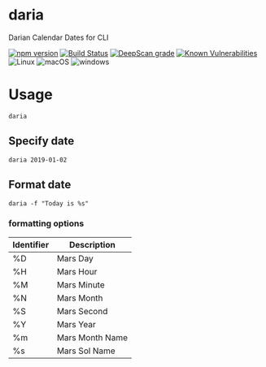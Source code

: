 # daria
Darian Calendar Dates for CLI

[![npm version](https://badge.fury.io/js/daria.svg)](https://badge.fury.io/js/daria)
[![Build Status](https://travis-ci.org/0xflotus/daria.svg?branch=master)](https://travis-ci.org/0xflotus/daria)
[![DeepScan grade](https://deepscan.io/api/teams/2759/projects/4063/branches/33876/badge/grade.svg)](https://deepscan.io/dashboard#view=project&tid=2759&pid=4063&bid=33876)
[![Known Vulnerabilities](https://snyk.io/test/github/0xflotus/daria/badge.svg?targetFile=package.json)](https://snyk.io/test/github/0xflotus/daria?targetFile=package.json)
![Linux](https://img.shields.io/badge/Supports-Linux-green.svg)
![macOS](https://img.shields.io/badge/Supports-macOS-green.svg)
![windows](https://img.shields.io/badge/Supports-windows-green.svg)

# Usage
`daria`

## Specify date
`daria 2019-01-02`

## Format date
`daria -f "Today is %s"`

### formatting options

|Identifier|Description|
|-|-|
|%D|Mars Day|
|%H|Mars Hour|
|%M|Mars Minute|
|%N|Mars Month|
|%S|Mars Second|
|%Y|Mars Year|
|%m|Mars Month Name|
|%s|Mars Sol Name|
